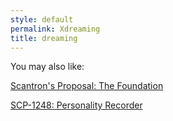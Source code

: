 ```yaml
---
style: default
permalink: Xdreaming
title: dreaming
---
```

You may also like:

[Scantron's Proposal: The Foundation](http://scp-wiki.net/scantron-s-proposal)

[SCP-1248: Personality Recorder](http://scp-wiki.net/scp-1248)
